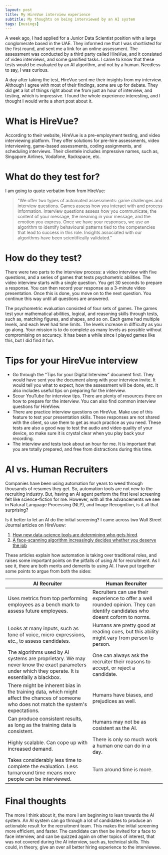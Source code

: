 ```yaml
---
layout: post
title: My HireVue interview experience
subtitle: My thoughts on being interviewed by an AI system
tags: [musings]
---
```


A week ago, I had applied for a Junior Data Scientist position with a large 
conglomerate based in the UAE. They informed me that I was shortlisted for the 
first round, and sent me a link for an online assessment. The assessment was 
conducted by a third party called HireVue, and it consisted of video 
interviews, and some gamified tasks. I came to know that these tests would be 
evaluated by an AI algorithm, and not by a human. Needless to say, I was 
curious.

A day after taking the test, HireVue sent me their insights from my interview. 
Although I agree with most of their findings, some are up for debate. They did 
get a lot of things right about me from just an hour of interview, and 
testing, which is impressive. I found the whole experience interesting, and 
I thought I would write a short post about it.

# What is HireVue?

According to their website, HireVue is a pre-employment testing, and video 
interviewing platform. They offer solutions for pre-hire assessments, video 
interviewing, game-based assessments, coding assignments, and scheduling 
interviews. Their clientele includes impressive names, such as, Singapore 
Airlines, Vodafone, Rackspace, etc.

# What do they test for?

I am going to quote verbatim from from HireVue:

> "We offer two types of automated assessments: game challenges and interview 
questions. Games assess how you interact with and process information. 
Interview questions assess how you communicate, the content of your message, 
the meaning in your message, and the emotion you express. Once we have your 
responses, we use an algorithm to identify behavioural patterns tied to the 
competencies that lead to success in this role. Insights associated with our 
algorithms have been scientifically validated."

# How do they test?

There were two parts to the interview process: a video interview with five 
questions, and a series of games that tests psychometric abilities. The video 
interview starts with a single question. You get 30 seconds to prepare a 
response. You can then record your response as a 3-minute video presentation. 
Once this is done, you move on to the next question. You continue this way 
until all questions are answered.

The psychometric evaluation consisted of four sets of games. The games test 
your mathematical abilities, logical, and reasoning skills through tests, 
such as, matching figures, and shapes, and so on. Each game had multiple 
levels, and each level had time limits. The levels increase in difficulty as 
you go along. Your mission is to do complete as many levels as possible 
without compromising on accuracy. It has been a while since I played games like 
this, but I did find it fun.

# Tips for your HireVue interview

* Go through the “Tips for your Digital Interview” document first. 
They would have sent you the document along with your interview invite. It 
would tell you what to expect, how the assessment will be done, etc. It also 
includes useful tips on preparing for the interview.
* Scour YouTube for interview tips. There are plenty of resources there on how to 
prepare for the interview. You can also find common interview questions for 
HireView.
* There are practice interview questions on HireVue. Make use of this feature 
to test your presentation skills. These responses are not shared with the 
client, so use them to get as much practice as you need. These tests are also 
a good way to test the audio and video quality of your device, so make sure it 
is crystal clear when you play back your recording.
* The interview and tests took about an hour for me. It is important that you 
are totally prepared, and free from distractions during this time.

# AI vs. Human Recruiters

Companies have been using automation for years to weed through thousands of 
resumes they get. So, automation tools are not new to the recruiting industry. 
But, having an AI agent perform the first level screening felt like 
science-fiction for me. However, with all the advancements we see in Natural 
Language Processing (NLP), and Image Recognition, is it all that surprising?

Is it better to let an AI do the initial screening? I came across two Wall 
Street Journal articles on HireVuew:
1. [How new data-science tools are determining who gets hired](https://www.wsj.com/articles/artificial-intelligence-the-robots-are-now-hiring-moving-upstream-1537435820).
2. [A face-scanning algorithm increasingly decides whether you deserve the job](https://www.washingtonpost.com/technology/2019/10/22/ai-hiring-face-scanning-algorithm-increasingly-decides-whether-you-deserve-job/)

These articles explain how automation is taking over traditional roles, and 
raises some important points on the pitfalls of using AI for recruitment. As I 
see it, there are both merits and demerits to using AI. I have put together 
some points to argue from both the sides:


| AI Recruiter | Human Recruiter |
| --- | --- |
| Uses metrics from top performing employees as a bench mark to assess future employees. | Recruiters can use their experience to offer a well rounded opinion. They can identify candidates who doesnt coform to norms.|
| Looks at many inputs, such as tone of voice, micro expressions, etc., to assess candidates. | Humans are pretty good at reading cues, but this ability might vary from person to person. |
| The algorithms used by AI systems are proprietary. We may never know the exact parameters under which they operate. It is essentially a blackbox. | One can always ask the recruiter their reasons to accept, or reject a candidate. |
| There might be inherent bias in the training data, which might affect the chances  of someone who does not match the system's expectations. | Humans have biases, and prejudices as well.|
| Can produce consistent results, as long as the training data is consistent. | Humans may not be as cosistent as the AI. 
| Highly scalable. Can cope up with increased demand. | There is only so much work a human one can do in a day. |
| Takes considerably less time to complete the evaluation. Less turnaround time means more people can be interviewed.| Turn around time is more.|


# Final thoughts

The more I think about it, the more I am beginning to lean towards the AI 
system. An AI system can go through a lot of candidates to produce an 
actionable result for the recruitment team. This makes the initial screening 
more efficient, and faster. The candidate can then be invited for a face to 
face interview, and can be quizzed again on other topics of interest, that was 
not covered during the AI interview, such as, technical skills. This could, in 
theory, give an over all better hiring experience to the interviewee. 












 
